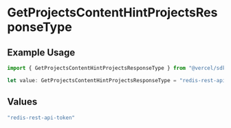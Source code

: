 # GetProjectsContentHintProjectsResponseType

## Example Usage

```typescript
import { GetProjectsContentHintProjectsResponseType } from "@vercel/sdk/models/getprojectsop.js";

let value: GetProjectsContentHintProjectsResponseType = "redis-rest-api-token";
```

## Values

```typescript
"redis-rest-api-token"
```